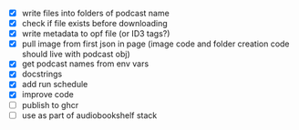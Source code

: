 - [x] write files into folders of podcast name 
- [x] check if file exists before downloading
- [x] write metadata to opf file (or ID3 tags?)
- [x] pull image from first json in page (image code and folder creation code should live with podcast obj)
- [x] get podcast names from env vars
- [x] docstrings
- [x] add run schedule
- [x] improve code
- [ ] publish to ghcr
- [ ] use as part of audiobookshelf stack
